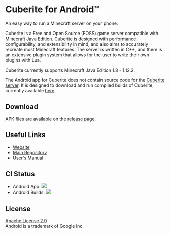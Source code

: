 # Cuberite for Android™

An easy way to run a Minecraft server on your phone.

Cuberite is a Free and Open Source (FOSS) game server compatible with Minecraft Java Edition. Cuberite is designed with performance, configurability, and extensibility in mind, and also aims to accurately recreate most Minecraft features. The server is written in C++, and there is an extensive plugin system that allows for the user to write their own plugins with Lua.

Cuberite currently supports Minecraft Java Edition 1.8 - 1.12.2.

The Android app for Cuberite does not contain source code for the [Cuberite server](https://github.com/cuberite/cuberite). It is designed to download and run compiled builds of Cuberite, currently available [here](https://download.cuberite.org/androidbinaries/).

## Download

APK files are available on the [release page](https://github.com/cuberite/android/releases).

## Useful Links

- [Website](https://cuberite.org/)
- [Main Repository](https://github.com/cuberite/cuberite)
- [User's Manual](https://book.cuberite.org/)


## CI Status

- Android App:
[![](https://github.com/cuberite/android/workflows/Android%20CI/badge.svg)](https://github.com/cuberite/android/actions?query=workflow:"Android+CI")
- Android Builds:
[![](https://img.shields.io/jenkins/build.svg?jobUrl=https%3A%2F%2Fbuilds.cuberite.org%2Fjob%2Fandroid)](https://builds.cuberite.org/job/android/)

## License

[Apache License 2.0](https://github.com/cuberite/android/blob/master/LICENSE)  
Android is a trademark of Google Inc.
